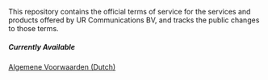 This repository contains the official terms of service for the services and products offered by UR Communications BV, and tracks the public changes to those terms.

##### Currently Available

[Algemene Voorwaarden (Dutch)](https://github.com/urc/terms-of-service/blob/master/dutch/urcbv-algemene-voorwaarden.md) 
